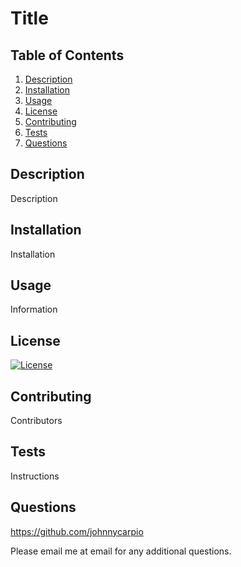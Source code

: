 # Title
## Table of Contents
1. [Description](#Description)
2. [Installation](#Installation) 
3. [Usage](#Usage)
4. [License](#License)
5. [Contributing](#Contributing)
6. [Tests](#Tests)
7. [Questions](#Questions)

## Description
Description
## Installation
Installation
## Usage
Information
## License
[![License](https://img.shields.io/badge/License-BSD_2--Clause-orange.svg)](https://opensource.org/licenses/BSD-2-Clause)
## Contributing
Contributors
## Tests
Instructions
## Questions
https://github.com/johnnycarpio

Please email me at email for any additional questions.
